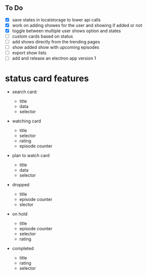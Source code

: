 ## To Do

- [x] save states in localstorage to lower api calls
- [x] work on adding showes for the user and showing if added or not
- [x] toggle between multiple user shows option and states
- [ ] custom cards based on status
- [ ] add shows directly from the trending pages
- [ ] show added show with upcoming episodes
- [ ] export show lists
- [ ] add and release an electron app version 1

# status card features

- search card:

  - title
  - data
  - selector

- watching card

  - title
  - selector
  - rating
  - episode counter

- plan to watch card

  - title
  - data
  - selector

- dropped

  - title
  - episode counter
  - slector

- on hold

  - title
  - episode counter
  - selector
  - rating

- completed
  - title
  - rating
  - selector

